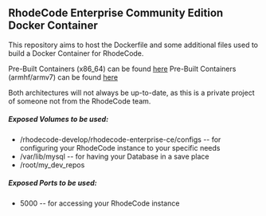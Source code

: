 ## RhodeCode Enterprise Community Edition Docker Container


This repository aims to host the Dockerfile and some additional files used to build a Docker Container for RhodeCode.

Pre-Built Containers (x86_64) can be found [here](https://hub.docker.com/r/sstruss/rhodecode-ce/tags/)
Pre-Built Containers (armhf/armv7) can be found [here](https://hub.docker.com/r/sstruss/rhodecode-armhf/)

Both architectures will not always be up-to-date, as this is a private project of someone not from the RhodeCode team.

##### Exposed Volumes to be used:
- /rhodecode-develop/rhodecode-enterprise-ce/configs
-- for configuring your RhodeCode instance to your specific needs
- /var/lib/mysql
-- for having your Database in a save place
- /root/my_dev_repos

##### Exposed Ports to be used:
- 5000
-- for accessing your RhodeCode instance